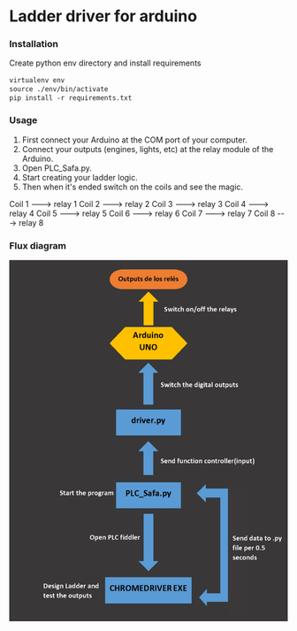 # Ladder driver for arduino


### Installation

Create python env directory and install requirements
```
virtualenv env
source ./env/bin/activate
pip install -r requirements.txt
```

### Usage

1) First connect your Arduino at the COM port of your computer.
2) Connect your outputs (engines, lights, etc) at the relay module of the Arduino.
3) Open PLC_Safa.py.
4) Start creating your ladder logic.
5) Then when it's ended switch on the coils and see the magic.

Coil 1 ---> relay 1
Coil 2 ---> relay 2
Coil 3 ---> relay 3
Coil 4 ---> relay 4
Coil 5 ---> relay 5
Coil 6 ---> relay 6
Coil 7 ---> relay 7
Coil 8 ---> relay 8

### Flux diagram

![alt text](https://github.com/giulicrenna/Ladder-driver-for-Arduino/blob/main/lib/image.jpg?raw=true)
